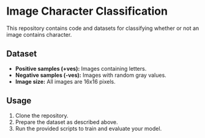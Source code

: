 # Image Character Classification

This repository contains code and datasets for classifying whether or not an image contains character.

## Dataset

- **Positive samples (+ves):** Images containing letters.
- **Negative samples (-ves):** Images with random gray values.
- **Image size:** All images are 16x16 pixels.

## Usage

1. Clone the repository.
2. Prepare the dataset as described above.
3. Run the provided scripts to train and evaluate your model.
